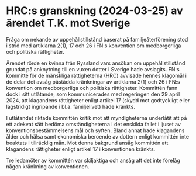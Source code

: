 # HRC:s granskning (2024-03-25) av ärendet T.K. mot Sverige

Fråga om nekande av uppehållstillstånd baserat på familjeåterförening stod i strid med artiklarna 2(1\), 17 och 26 i FN:s konvention om medborgerliga och politiska rättigheter.


Ärendet rörde en kvinna från Ryssland vars ansökan om uppehållstillstånd grundat på anknytning till en vuxen dotter i Sverige hade avslagits. FN:s kommitté för de mänskliga rättigheterna (HRC) avvisade hennes klagomål i de delar det avsåg påstådda kränkningar av artiklarna 2(1\) och 26 i FN:s konvention om medborgerliga och politiska rättigheter. Kommittén fann dock i sitt utlåtande, som kommunicerades med regeringen den 29 april 2024, att klagandens rättigheter enligt artikel 17 (skydd mot godtyckligt eller lagstridigt ingripande i bl.a. familjelivet) hade kränkts.

I utlåtandet riktade kommittén kritik mot att myndigheterna underlåtit att på ett adekvat sätt bedöma omständigheterna i det enskilda fallet i ljuset av konventionsbestämmelsens mål och syften. Bland annat hade klagandens ålder och hälsa samt ekonomiska beroende av dottern enligt kommittén inte beaktats i tillräcklig mån. Mot denna bakgrund ansåg kommittén att klagandens rättigheter enligt artikel 17 i konventionen kränkts.

Tre ledamöter av kommittén var skiljaktiga och ansåg att det inte förelåg någon kränkning av konventionen.

